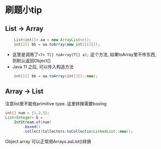 # 刷题小tip
## List -> Array
```java
    List<int[]> aa = new ArrayList<>();
    int[][] bb = aa.toArray(new int[][]{});
```
- 这里是调用了`<T> T[] toArray(T[] a);` 这个方法, 如果toArray里不传东西, 则默认返回Object[]
- Java 11 之后, 可以传入构造方法
```java
    int[][] bb = aa.toArray(int[][]::new);
```

## Array -> List
注意list里不能有primitive type. 这里转换需要boxing
```java
int[] num = {1,2,3};
List<Integer> b = 
    IntStream.of(num)
        .boxed()
        .collect(Collectors.toCollectio(LinkedList::new));
```
Object array 可以正常用Arrays.asList()转换